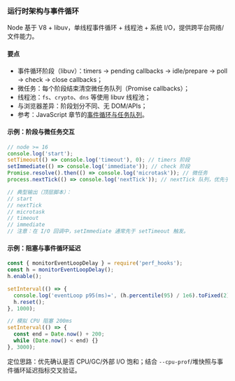 ### 运行时架构与事件循环

Node 基于 V8 + libuv，单线程事件循环 + 线程池 + 系统 I/O，提供跨平台网络/文件能力。

#### 要点
- 事件循环阶段（libuv）：timers → pending callbacks → idle/prepare → poll → check → close callbacks；
- 微任务：每个阶段结束清空微任务队列（Promise callbacks）；
- 线程池：`fs`、`crypto`、`dns` 等使用 libuv 线程池；
- 与浏览器差异：阶段划分不同、无 DOM/APIs；
- 参考：JavaScript 章节的[事件循环与任务队列](../../javascript/async/event-loop.md)。

#### 示例：阶段与微任务交互

```js
// node >= 16
console.log('start');
setTimeout(() => console.log('timeout'), 0); // timers 阶段
setImmediate(() => console.log('immediate')); // check 阶段
Promise.resolve().then(() => console.log('microtask')); // 微任务
process.nextTick(() => console.log('nextTick')); // nextTick 队列，优先于微任务

// 典型输出（顶层脚本）：
// start
// nextTick
// microtask
// timeout
// immediate
// 注意：在 I/O 回调中，setImmediate 通常先于 setTimeout 触发。
```

#### 示例：阻塞与事件循环延迟

```js
const { monitorEventLoopDelay } = require('perf_hooks');
const h = monitorEventLoopDelay();
h.enable();

setInterval(() => {
  console.log('eventLoop p95(ms)=', (h.percentile(95) / 1e6).toFixed(2));
  h.reset();
}, 1000);

// 模拟 CPU 阻塞 200ms
setInterval(() => {
  const end = Date.now() + 200;
  while (Date.now() < end) {}
}, 3000);
```

定位思路：优先确认是否 CPU/GC/外部 I/O 饱和；结合 `--cpu-prof`/堆快照与事件循环延迟指标交叉验证。
